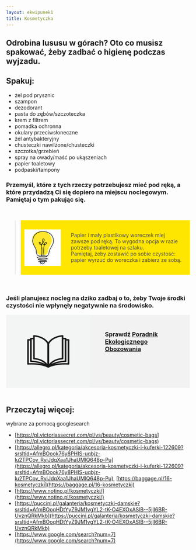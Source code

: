 ```yaml
---
layout: ekwipunek1
title: Kosmetyczka
---
```


## Odrobina lususu w górach? Oto co musisz spakować, żeby zadbać o higienę podczas wyjzadu.

## Spakuj:

- żel pod prysznic
- szampon
- dezodorant
- pasta do zębów/szczoteczka
- krem z filtrem
- pomadka ochronna
- okulary przeciwsłoneczne
- żel antybakteryjny
- chusteczki nawilżone/chusteczki
- szczotka/grzebień
- spray na owady/maść po ukąszeniach
- papier toaletowy
- podpaski/tampony

### Przemyśl, które z tych rzeczy potrzebujesz mieć pod ręką, a które przydadzą Ci się dopiero na miejscu noclegowym. Pamiętaj o tym pakując się.

<br>

<blockquote>
    <div style="display: flex; align-items: center; background-color:rgb(255, 230, 0); padding: 10px;">
    <img src="images/bulb.png" alt="Opis obrazka" style="margin-right: 20px; width: 100px; height: auto;">
    <p style= "color: rgb(75, 70, 70); padding: 8px;">
        Papier i mały plastikowy woreczek miej zawsze pod ręką. To wygodna opcja w razie potrzeby toaletowej na szlaku. <br> Pamiętaj, żeby zostawić po sobie czystość: papier wyrzuć do woreczka i zabierz ze sobą. 
    </p>
    </div>
</blockquote>
<br>

### Jeśli planujesz nocleg na dziko zadbaj o to, żeby Twoje środki czystości nie wpłynęły negatywnie na środowisko.

<div style="display: flex; background-color:rgb(242, 242, 242);">
<img src="images/book.jpg" alt="Książka_ikona" style="margin-right: 20px; width: 400px; height: 200px;">
    <h3 style= "padding: 20px;">
        Sprawdź <a href="{{ site.baseurl }}/https://ebooks.com.pl/podrecznik-ekologicznego-obozowania.html">Poradnik Ekologicznego Obozowania</a>
    </h3>
</div>
<br>

## Przeczytaj więcej:

wybrane za pomocą googlesearch

- [https://pl.victoriassecret.com/pl/vs/beauty/cosmetic-bags](https://pl.victoriassecret.com/pl/vs/beauty/cosmetic-bags)
- [https://allegro.pl/kategoria/akcesoria-kosmetyczki-i-kuferki-122609?srsltid=AfmBOook76y8PHIS-uqbjz-lu2TPCov_RyiJdqXaa1JhaUMlQ648p-Pu](https://allegro.pl/kategoria/akcesoria-kosmetyczki-i-kuferki-122609?srsltid=AfmBOook76y8PHIS-uqbjz-lu2TPCov_RyiJdqXaa1JhaUMlQ648p-Pu), [https://baggage.pl/16-kosmetyczki](https://baggage.pl/16-kosmetyczki)
- [https://www.notino.pl/kosmetyczki/](https://www.notino.pl/kosmetyczki/)
- [https://puccini.pl/galanteria/kosmetyczki-damskie?srsltid=AfmBOoqHDtYyZ9JM1vgYL2-tK-O4EXOxASlB--5jlI6BR-UvznQRkMkb](https://puccini.pl/galanteria/kosmetyczki-damskie?srsltid=AfmBOoqHDtYyZ9JM1vgYL2-tK-O4EXOxASlB--5jlI6BR-UvznQRkMkb)
- [https://www.google.com/search?num=7](https://www.google.com/search?num=7)

